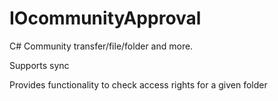 # IOcommunityApproval
C# Community transfer/file/folder and more.

Supports sync

Provides functionality to check access rights for a given folder


